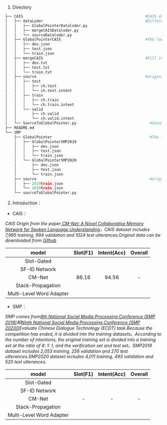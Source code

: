 1. Directory

```python
├── CAIS                                                       #CAIS datasets
│   ├── dataLoder                                              #Different forms of CAIS datasets loading method
│   │   ├── GlobalPointerDataloder.py
│   │   ├── mergeCAISDataloder.py
│   │   └── sourceDataloder.py
│   ├── GlobalPointerCAIS                                      #The location of the original datasets entity to represent
│   │   ├── dev.json
│   │   ├── test.json
│   │   └── train.json
│   ├── mergeCAIS                                              #Fill in the intention of the original datasets with the slot and merge
│   │   ├── dev.txt
│   │   ├── test.txt
│   │   └── train.txt
│   ├── source                                                 #original datasets
│   │   ├── test
│   │   │   ├── ch.test
│   │   │   └── ch.test.intent
│   │   ├── train
│   │   │   ├── ch.train
│   │   │   └── ch.train.intent
│   │   └── valid
│   │       ├── ch.valid
│   │       └── ch.valid.intent
│   └── SourceToGlobalPointer.py                                 #datasets conversion program
├── README.md
└── SMP
    ├── GlobalPointer                                            #The location of the original datasets entity to represent
    │   ├── GlobalPointerSMP2019
    │   │   ├── dev.json
    │   │   ├── test.json
    │   │   └── train.json
    │   └── GlobalPointerSMP2020
    │       ├── dev.json
    │       ├── test.json
    │       └── train.json
    ├── source                                                   #original datasets
    │   ├── 2019train.json
    │   └── 2020train.json
    └── sourceToGlobalPointer.py

```

2. Introduction：

- CAIS：

*CAIS Origin from the paper[ CM-Net: A Novel Collaborative Memory Network for Spoken Language Understanding](https://arxiv.org/abs/1909.06937#:~:text=Title%3ACM-Net%3A )，CAIS dataset includes 7,995 training, 994 validation and 1024 test utterances.Original data can be downloaded from [Github](https://github.com/Adaxry/CM-Net)*

 

|          model           | Slot(F1) | Intent(Acc) | Overall |
| :----------------------: | :------: | :---------: | :-----: |
|        Slot-Gated        |          |             |         |
|      SF-ID Network       |          |             |         |
|          CM-Net          |  86.16   |    94.56    |    -    |
|    Stack-Propagation     |          |             |         |
| Multi-Level Word Adapter |          |             |         |

- SMP：

*SMP comes from[8th National Social Media Processing Conference (SMP 2019)](https://mp.weixin.qq.com/s/Gij10octDVBHjgKy1plXaQ)和[Ninth National Social Media Processing Conference (SMP 2020))](https://smp2020.aconf.cn/smp.html#3)Evaluate Chinese Dialogue Technology  (ECDT) task.Because the competition has ended, it is divided into the training datasets。According to the number of intentions, the original training set is divided into a training set at the ratio of 8: 1: 1, and the verification set and test set。SMP2019 dataset includes 2,053 training, 256 validation and 270 test utterances.SMP2020 dataset includes 4,011 training, 493 validation and 520 test utterances.*



|          model           | Slot(F1) | Intent(Acc) | Overall |
| :----------------------: | :------: | :---------: | :-----: |
|        Slot-Gated        |          |             |         |
|      SF-ID Network       |          |             |         |
|          CM-Net          |    -     |      -      |    -    |
|    Stack-Propagation     |          |             |         |
| Multi-Level Word Adapter |          |             |         |
